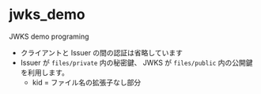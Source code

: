 # jwks_demo
JWKS demo programing

- クライアントと Issuer の間の認証は省略しています
- Issuer が `files/private` 内の秘密鍵、 JWKS が `files/public` 内の公開鍵を利用します。
    - kid = ファイル名の拡張子なし部分
